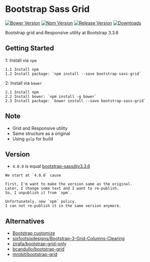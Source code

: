 # Bootstrap Sass Grid
[![Bower Version](https://img.shields.io/bower/v/bootstrap-sass-grid.svg)](https://bower.io/search/?q=bootstrap-sass-grid) [![Npm Version](https://img.shields.io/npm/v/bootstrap-sass-grid.svg)](https://www.npmjs.com/package/bootstrap-sass-grid) [![Release Version](https://img.shields.io/github/release/jojoee/bootstrap-sass-grid.svg)](https://github.com/jojoee/bootstrap-sass-grid/releases) [![Downloads](https://img.shields.io/npm/dt/bootstrap-sass-grid.svg)](https://github.com/jojoee/bootstrap-sass-grid/archive/master.zip)

Bootstrap grid and Responsive utility at Bootstrap 3.3.6

## Getting Started
1: Install via `npm`
```
1.1 Install npm
1.2 Install package: `npm install --save bootstrap-sass-grid`
```
2: Install via `bower`
```
2.1 Install npm
2.2 Install bower: `npm install -g bower`
2.3 Install package: `bower install --save bootstrap-sass-grid`
```

## Note
- Grid and Responsive utility
- Same structure as a original
- Using `gulp` for build

## Version
- `4.0.0` is equal [bootstrap-sass@v3.3.6](https://github.com/twbs/bootstrap-sass/releases/tag/v3.3.6)
```
We start at `4.0.0` cause

First, I'm want to make the version same as the original.
Later, I change some text and I want to re-publish.
So, I unpublish it from `npm`.

Unfortunately, new `npm` policy,
I can not re-publish it in the same version anymore.
```

## Alternatives
- [Bootstrap customize](http://getbootstrap.com/customize/)
- [sixfootsixdesigns/Bootstrap-3-Grid-Columns-Clearing](https://github.com/sixfootsixdesigns/Bootstrap-3-Grid-Columns-Clearing)
- [zirafa/bootstrap-grid-only](https://github.com/zirafa/bootstrap-grid-only)
- [bcandullo/bootstrap-grid](https://github.com/bcandullo/bootstrap-grid)
- [mrobit/bootstrap-grid](https://github.com/mrobit/bootstrap-grid)
